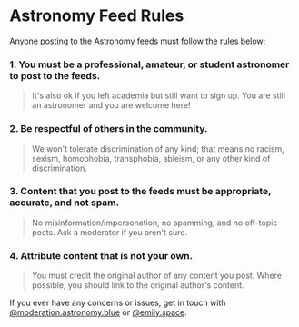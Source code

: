 # Astronomy Feed Rules

Anyone posting to the Astronomy feeds must follow the rules below:

### 1. You must be a professional, amateur, or student astronomer to post to the feeds.
> It's also ok if you left academia but still want to sign up. You are still an astronomer and you are welcome here!

### 2. Be respectful of others in the community.
> We won't tolerate discrimination of any kind; that means no racism, sexism, homophobia, transphobia, ableism, or any other kind of discrimination.

### 3. Content that you post to the feeds must be appropriate, accurate, and not spam.
> No misinformation/impersonation, no spamming, and no off-topic posts. Ask a moderator if you aren't sure.

### 4. Attribute content that is not your own.
> You must credit the original author of any content you post. Where possible, you should link to the original author's content.

If you ever have any concerns or issues, get in touch with [@moderation.astronomy.blue](https://bsky.app/profile/moderation.astronomy.blue) or [@emily.space](https://bsky.app/profile/emily.space).
